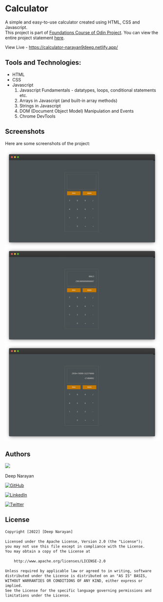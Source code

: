 # Calculator

A simple and easy-to-use calculator created using HTML, CSS and Javascript. <br>
This project is part of [Foundations Course of Odin Project](https://www.theodinproject.com/paths/foundations/courses/foundations). You can view the entire project statement [here](https://www.theodinproject.com/lessons/foundations-calculator).

View Live - https://calculator-narayan9deep.netlify.app/

## Tools and Technologies:
* HTML
* CSS
* Javascript
    1. Javascript Fundamentals - datatypes, loops, conditional statements etc.
    2. Arrays in Javascript (and built-in array methods)
    3. Strings in Javascript
    4. DOM (Document Object Model) Manipulation and Events
    5. Chrome DevTools

## Screenshots

Here are some screenshots of the project:

<img src='./screenshots/screenshot2.png' title='screenshot2' alt='screenshot2' />
<img src='./screenshots/screenshot1.png' title='screenshot1' alt='screenshot1' />
<img src='./screenshots/screenshot3.png' title='screenshot3' alt='screenshot3' />

## Authors

<img src="https://pbs.twimg.com/profile_images/1524779269016387584/PdOMlHAs_400x400.jpg" width="100">

<p>Deep Narayan</p>

[![GitHub](https://img.shields.io/badge/GitHub-100000?style=for-the-badge&logo=github&logoColor=white)](https://github.com/narayan9deep/)

[![LinkedIn](https://img.shields.io/badge/LinkedIn-0077B5?style=for-the-badge&logo=linkedin&logoColor=white)](https://www.linkedin.com/in/narayan9deep/)

[![Twitter](https://img.shields.io/badge/Twitter-1DA1F2?style=for-the-badge&logo=twitter&logoColor=white)](https://twitter.com/narayan9deep)

## License

    Copyright [2022] [Deep Narayan]

    Licensed under the Apache License, Version 2.0 (the "License");
    you may not use this file except in compliance with the License.
    You may obtain a copy of the License at

        http://www.apache.org/licenses/LICENSE-2.0

    Unless required by applicable law or agreed to in writing, software
    distributed under the License is distributed on an "AS IS" BASIS,
    WITHOUT WARRANTIES OR CONDITIONS OF ANY KIND, either express or implied.
    See the License for the specific language governing permissions and
    limitations under the License.

